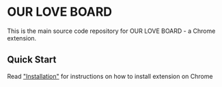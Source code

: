 # OUR LOVE BOARD

This is the main source code repository for OUR LOVE BOARD - a Chrome extension. 


## Quick Start

Read ["Installation"] for instructions on how to install extension on Chrome

["Installation"]: https://support.google.com/chrome_webstore/answer/2664769?hl=en

